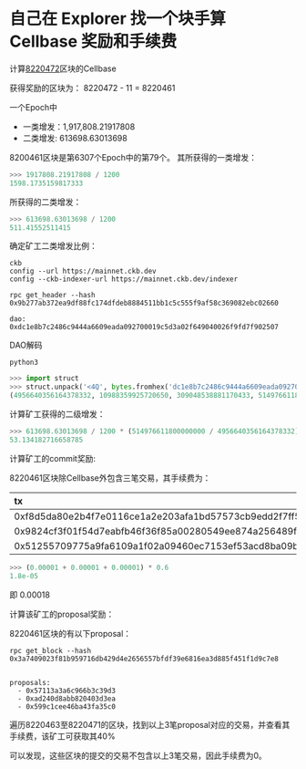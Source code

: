 # 自己在 Explorer 找一个块手算 Cellbase 奖励和手续费

计算[8220472](https://explorer.nervos.org/block/8220472)区块的Cellbase

获得奖励的区块为： 8220472 - 11 = 8220461

一个Epoch中

- 一类增发：1,917,808.21917808
- 二类增发: 613698.63013698

8200461区块是第6307个Epoch中的第79个。
其所获得的一类增发：

```py
>>> 1917808.21917808 / 1200
1598.1735159817333
```

所获得的二类增发：

```py
>>> 613698.63013698 / 1200
511.41552511415
```

确定矿工二类增发比例：

```shell
ckb
config --url https://mainnet.ckb.dev
config --ckb-indexer-url https://mainnet.ckb.dev/indexer
```

```shell
rpc get_header --hash 0x9b277ab372ea9df88fc174dfdeb8884511bb1c5c555f9af58c369082ebc02660

dao: 0xdc1e8b7c2486c9444a6609eada092700019c5d3a02f649040026f9fd7f902507
```

DAO解码

```shell
python3
```

```python
>>> import struct
>>> struct.unpack('<4Q', bytes.fromhex('dc1e8b7c2486c9444a6609eada092700019c5d3a02f649040026f9fd7f902507'))
(4956640356164378332, 10988359925720650, 309048538881170433, 514976611800000000)
```

计算矿工获得的二级增发：

```python
>>> 613698.63013698 / 1200 * (514976611800000000 / 4956640356164378332)
53.134182716658785
```

计算矿工的commit奖励:

8220461区块除Cellbase外包含三笔交易，其手续费为：

|  tx | fee |
| :- | :-: |
| 0xf8d5da80e2b4f7e0116ce1a2e203afa1bd57573cb9edd2f7ff5cf1ed8ef614f4| 0.00001 |
0x9824cf3f01f54d7eabfb46f36f85a00280549ee874a256489f42502d38087e42| 0.00001 |
| 0x51255709775a9fa6109a1f02a09460ec7153ef53acd8ba09bcdb4ae4f79fd9d1| 0.00001 |

```python
>>> (0.00001 + 0.00001 + 0.00001) * 0.6
1.8e-05
```

即 0.00018

计算该矿工的proposal奖励：

8220461区块的有以下proposal：

```shell
rpc get_block --hash 0x3a7409023f81b959716db429d4e2656557bfdf39e6816ea3d885f451f1d9c7e8


proposals:
  - 0x57113a3a6c966b3c39d3
  - 0xad240d8abb820403d3ea
  - 0x599c1cee46ba43fa35c0

```

遍历8220463至8220471的区块，找到以上3笔proposal对应的交易，并查看其手续费，该矿工可获取其40%

可以发现，这些区块的提交的交易不包含以上3笔交易，因此手续费为0。
